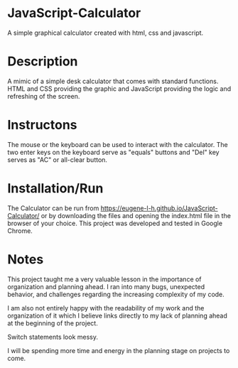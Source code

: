 # JavaScript-Calculator
A simple graphical calculator created with html, css and javascript.

# Description
A mimic of a simple desk calculator that comes with standard functions. 
HTML and CSS providing the graphic and JavaScript providing the logic and refreshing of the screen.

# Instructons
The mouse or the keyboard can be used to interact with the calculator.
The two enter keys on the keyboard serve as "equals" buttons and "Del" key serves as "AC" or all-clear button.


# Installation/Run
The Calculator can be run from https://eugene-l-h.github.io/JavaScript-Calculator/ or by downloading the files
and opening the index.html file in the browser of your choice. This project was developed and tested in Google Chrome.

# Notes
This project taught me a very valuable lesson in the importance of organization and planning ahead.
I ran into many bugs, unexpected behavior, and challenges regarding the increasing complexity of my code.

I am also not entirely happy with the readability of my work and the organization of it which I believe 
links directly to my lack of planning ahead at the beginning of the project. 

Switch statements look messy.

I will be spending more time and energy in the planning stage on projects to come.
